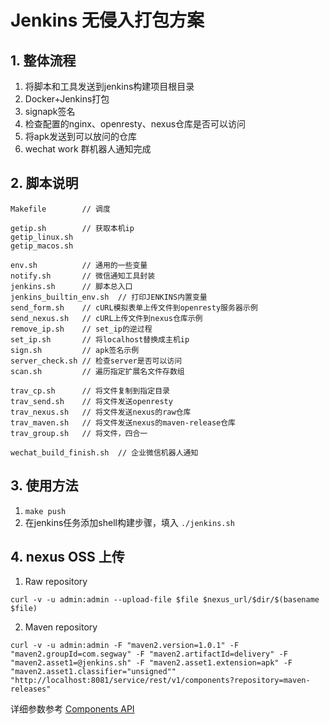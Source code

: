 # Jenkins 无侵入打包方案

## 1. 整体流程
1. 将脚本和工具发送到jenkins构建项目根目录
2. Docker+Jenkins打包
3. signapk签名
4. 检查配置的nginx、openresty、nexus仓库是否可以访问
5. 将apk发送到可以放问的仓库
6. wechat work 群机器人通知完成


## 2. 脚本说明
```shell
Makefile        // 调度

getip.sh        // 获取本机ip
getip_linux.sh
getip_macos.sh

env.sh          // 通用的一些变量
notify.sh       // 微信通知工具封装
jenkins.sh      // 脚本总入口
jenkins_builtin_env.sh  // 打印JENKINS内置变量
send_form.sh    // cURL模拟表单上传文件到openresty服务器示例
send_nexus.sh   // cURL上传文件到nexus仓库示例
remove_ip.sh    // set_ip的逆过程
set_ip.sh       // 将localhost替换成主机ip
sign.sh         // apk签名示例
server_check.sh // 检查server是否可以访问
scan.sh         // 遍历指定扩展名文件存数组

trav_cp.sh      // 将文件复制到指定目录
trav_send.sh    // 将文件发送openresty
trav_nexus.sh   // 将文件发送nexus的raw仓库
trav_maven.sh   // 将文件发送nexus的maven-release仓库
trav_group.sh   // 将文件，四合一

wechat_build_finish.sh  // 企业微信机器人通知
```

## 3. 使用方法

1. `make push`
2. 在jenkins任务添加shell构建步骤，填入
`./jenkins.sh`


## 4. nexus OSS 上传

1. Raw repository

`curl -v -u admin:admin --upload-file $file $nexus_url/$dir/$(basename $file)`

2. Maven repository

`curl -v -u admin:admin -F "maven2.version=1.0.1" -F "maven2.groupId=com.segway" -F "maven2.artifactId=delivery" -F "maven2.asset1=@jenkins.sh" -F "maven2.asset1.extension=apk" -F "maven2.asset1.classifier="unsigned"" "http://localhost:8081/service/rest/v1/components?repository=maven-releases"`

详细参数参考
[Components API](https://help.sonatype.com/repomanager3/rest-and-integration-api/components-api?_ga=2.252588809.1278989473.1586491809-667887869.1586017412#ComponentsAPI-Raw)
